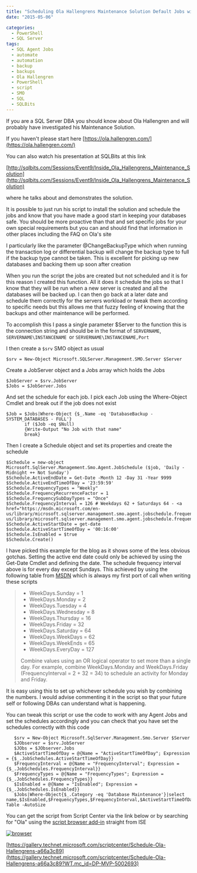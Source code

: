 ```yaml
---
title: "Scheduling Ola Hallengrens Maintenance Solution Default Jobs with PowerShell"
date: "2015-05-06"

categories:
  - PowerShell
  - SQL Server
tags:
  - SQL Agent Jobs
  - automate
  - automation
  - backup
  - backups
  - Ola Hallengren
  - PowerShell
  - script
  - SMO
  - SQL
  - SQLBits
---
```


If you are a SQL Server DBA you should know about Ola Hallengren and will probably have investigated his Maintenance Solution.

If you haven't please start here [https://ola.hallengren.com/](https://ola.hallengren.com/)

You can also watch his presentation at SQLBits at this link

[http://sqlbits.com/Sessions/Event9/Inside_Ola_Hallengrens_Maintenance_Solution](http://sqlbits.com/Sessions/Event9/Inside_Ola_Hallengrens_Maintenance_Solution)

where he talks about and demonstrates the solution.

It is possible to just run his script to install the solution and schedule the jobs and know that you have made a good start in keeping your databases safe. You should be more proactive than that and set specific jobs for your own special requirements but you can and should find that information in other places including the FAQ on Ola's site

I particularly like the parameter @ChangeBackupType which when running the transaction log or differential backup will change the backup type to full if the backup type cannot be taken. This is excellent for picking up new databases and backing them up soon after creation

When you run the script the jobs are created but not scheduled and it is for this reason I created this function. All it does it schedule the jobs so that I know that they will be run when a new server is created and all the databases will be backed up. I can then go back at a later date and schedule them correctly for the servers workload or tweak them according to specific needs but this allows me that fuzzy feeling of knowing that the backups and other maintenance will be performed.

To accomplish this I pass a single parameter $Server to the function this is the connection string and should be in the format of `SERVERNAME`, `SERVERNAME\INSTANCENAME `or `SERVERNAME\INSTANCENAME,Port`

I then create a `$srv` SMO object as usual

`$srv = New-Object Microsoft.SQLServer.Management.SMO.Server $Server`

Create a JobServer object and a Jobs array which holds the Jobs
```
$JobServer = $srv.JobServer
$Jobs = $JobServer.Jobs
```
And set the schedule for each job. I pick each Job using the Where-Object Cmdlet and break out if the job does not exist
```
$Job = $Jobs|Where-Object {$_.Name -eq 'DatabaseBackup - SYSTEM_DATABASES - FULL'}
       if ($Job -eq $Null)
       {Write-Output "No Job with that name"
       break}
```
Then I create a Schedule object and set its properties and create the schedule
```
$Schedule = new-object Microsoft.SqlServer.Management.Smo.Agent.JobSchedule ($job, 'Daily - Midnight ++ Not Sunday')
$Schedule.ActiveEndDate = Get-Date -Month 12 -Day 31 -Year 9999
$Schedule.ActiveEndTimeOfDay = '23:59:59'
$Schedule.FrequencyTypes = "Weekly"
$Schedule.FrequencyRecurrenceFactor = 1
$Schedule.FrequencySubDayTypes = "Once"
$Schedule.FrequencyInterval = 126 # Weekdays 62 + Saturdays 64 - <a href="https://msdn.microsoft.com/en-us/library/microsoft.sqlserver.management.smo.agent.jobschedule.frequencyinterval.aspx">https://msdn.microsoft.com/en-us/library/microsoft.sqlserver.management.smo.agent.jobschedule.frequencyinterval.aspx</a>
$Schedule.ActiveStartDate = get-date
$schedule.ActiveStartTimeOfDay = '00:16:00'
$Schedule.IsEnabled = $true
$Schedule.Create()
```
I have picked this example for the blog as it shows some of the less obvious gotchas. Setting the active end date could only be achieved by using the Get-Date Cmdlet and defining the date. The schedule frequency interval above is for every day except Sundays. This achieved by using the following table from [MSDN](https://msdn.microsoft.com/en-us/library/microsoft.sqlserver.management.smo.agent.jobschedule.frequencyinterval.aspx?WT.mc_id=DP-MVP-5002693) which is always my first port of call when writing these scripts

> - WeekDays.Sunday = 1
> - WeekDays.Monday = 2
> - WeekDays.Tuesday = 4
> - WeekDays.Wednesday = 8
> - WeekDays.Thursday = 16
> - WeekDays.Friday = 32
> - WeekDays.Saturday = 64
> - WeekDays.WeekDays = 62
> - WeekDays.WeekEnds = 65
> - WeekDays.EveryDay = 127
>
> Combine values using an OR logical operator to set more than a single day. For example, combine WeekDays.Monday and WeekDays.Friday (FrequencyInterval = 2 + 32 = 34) to schedule an activity for Monday and Friday.

It is easy using this to set up whichever schedule you wish by combining the numbers. I would advise commenting it in the script so that your future self or following DBAs can understand what is happening.

You can tweak this script or use the code to work with any Agent Jobs and set the schedules accordingly and you can check that you have set the schedules correctly with this code
```
   $srv = New-Object Microsoft.SqlServer.Management.Smo.Server $Server
   $JObserver = $srv.JobServer
   $JObs = $JObserver.Jobs
   $ActiveStartTimeOfDay = @{Name = "ActiveStartTimeOfDay"; Expression = {$_.JobSchedules.ActiveStartTimeOfDay}}
   $FrequencyInterval = @{Name = "FrequencyInterval"; Expression = {$_.JobSchedules.FrequencyInterval}}
   $FrequencyTypes = @{Name = "FrequencyTypes"; Expression = {$_.JobSchedules.FrequencyTypes}}
   $IsEnabled = @{Name = "IsEnabled"; Expression = {$_.JobSchedules.IsEnabled}}
   $Jobs|Where-Object{$_.Category -eq 'Database Maintenance'}|select name,$IsEnabled,$FrequencyTypes,$FrequencyInterval,$ActiveStartTimeOfDay|Format-Table -AutoSize
```
You can get the script from Script Center via the link below or by searching for "Ola" using the [script browser add-in](http://www.microsoft.com/en-us/download/details.aspx?id=42525?WT.mc_id=DP-MVP-5002693) straight from ISE

[![browser](https://sqldbawithabeard.com/wp-content/uploads/2015/05/browser.jpg?w=300)](https://sqldbawithabeard.com/wp-content/uploads/2015/05/browser.jpg)

[https://gallery.technet.microsoft.com/scriptcenter/Schedule-Ola-Hallengrens-a66a3c89](https://gallery.technet.microsoft.com/scriptcenter/Schedule-Ola-Hallengrens-a66a3c89?WT.mc_id=DP-MVP-5002693)
